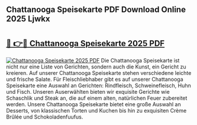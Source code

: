 ## Chattanooga Speisekarte PDF Download Online 2025 Ljwkx

# <h2><a href="http://gc8m2u.nevu.top/?p=Chattanooga+Speisekarte">🔗 👉🔴 Chattanooga Speisekarte 2025 PDF</a></h2>

[![Chattanooga Speisekarte 2025 PDF](https://i.imgur.com/dBaPXMq.png)](http://gc8m2u.nevu.top/?p=Chattanooga+Speisekarte)
Die Chattanooga Speisekarte ist nicht nur eine Liste von Gerichten, sondern auch die Kunst, ein Gericht zu kreieren. Auf unserer Chattanooga Speisekarte stehen verschiedene leichte und frische Salate. Für Fleischliebhaber gibt es auf unserer Chattanooga Speisekarte eine Auswahl an Gerichten: Rindfleisch, Schweinefleisch, Huhn und Fisch. Unseren Auserwählten bieten wir exquisite Gerichte wie Schaschlik und Steak an, die auf einem alten, natürlichen Feuer zubereitet werden. Unsere Chattanooga Speisekarte bietet eine große Auswahl an Desserts, von klassischen Torten und Kuchen bis hin zu exquisiten Crème Brûlée und Schokoladenfuufus.

